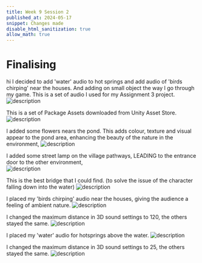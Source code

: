 ```yaml
---
title: Week 9 Session 2
published_at: 2024-05-17
snippet: Changes made
disable_html_sanitization: true
allow_math: true
---
```


# Finalising
hi
I decided to add 'water' audio to hot springs and add audio of 'birds chirping' near the houses. And adding on small object the way I go through my game. This is a set of audio I used for my Assignment 3 project. 
![description](/W9S3/audio.png)

This is a set of Package Assets downloaded from Unity Asset Store. 
![description](/W9S3/downloads.png)

I added some flowers nears the pond. This adds colour, texture and visual appear to the pond area, enhancing the beauty of the nature in the environment, 
![description](/W9S3/flowers.png)

I added some street lamp on the village pathways, LEADING to the entrance door to the other environment,  
![description](/W9S3/streetlamp.png)

This is the best bridge that I could find. (to solve the issue of the character falling down into the water)
![description](/W9S3/bridge.png)

I placed my 'birds chirping' audio near the houses, giving the audience a feeling of ambient nature. 
![description](/W9S3/houseaudio.png)

I changed the maximum distance in 3D sound settings to 120, the others stayed the same. 
![description](/W9S3/housesetting.png)

I placed my 'water' audio for hotsprings above the water.
![description](/W9S3/hotspringaudio.png)

I changed the maximum distance in 3D sound settings to 25, the others stayed the same. 
![description](/W9S3/hotspringsetting.png)
